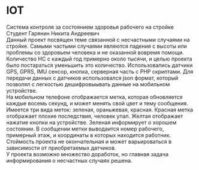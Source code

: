 # IOT
Система контроля за состоянием здоровья рабочего на стройке  
Студент Гарянин Никита Андреевич  
    Данный проект посвящен теме связанной с несчастными случаями на стройке. Самыми частыми случаями являются падения с высоты или проблемы со здоровьем человека и не оказанной вовремя помощи. Количество НС с каждый год примерно около тысячи, и целью проекта было постараться уменьшить это количество. 
    Использовались датчики GPS, GPRS, IMU сенсор, кнопка, серверная часть с PHP скриптами. Для передачи данных с датчиков использовался json формат, который позволял с легкостью дешифровыывать данные на мобильном устройстве.  
    На мобильном телефоне отображается метка, которая обновляется каждые восемь секунд, и может менять свой цвет и тему сообщения. Имеется три вида меток: зеленая, ораньжевая, красная. Красная метка отображает плохие последствия, человек упал. Желтая отображает нажатие кнопки на устройстве. Зеленая информирует о хорошем состоянии. В сообщении метки выводаится номер рабочего, примерный этаж, и координаты в которых находится работник.  
    Стоймость проекта не окончательная и может варьироваться в зависимости от приобретаемых датчиков.  
    У проекта возможно множество доработок, но главная задача информирования о несчастных случаях решена.
  
  



